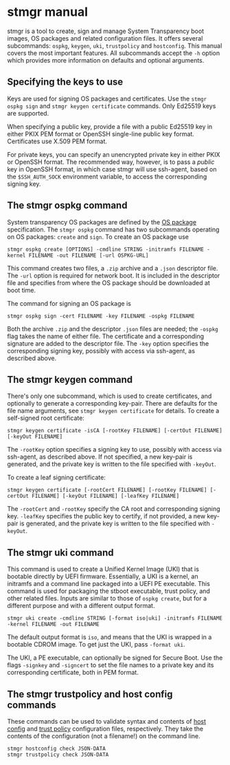 # stmgr manual

stmgr is a tool to create, sign and manage System Transparency boot
images, OS packages and related configuration files. It offers several
subcommands: `ospkg`, `keygen`, `uki`, `trustpolicy` and `hostconfig`.
This manual covers the most important features. All subcommands accept
the `-h` option which provides more information on defaults and optional
arguments.

## Specifying the keys to use

Keys are used for signing OS packages and certificates.  Use the `stmgr
ospkg sign` and `stmgr keygen certificate` commands.  Only Ed25519 keys
are supported.

When specifying a public key, provide a file with a public Ed25519 key
in either PKIX PEM format or OpenSSH single-line public key format.
Certificates use X.509 PEM format.

For private keys, you can specify an unencrypted private key in either
PKIX or OpenSSH format. The recommended way, however, is to pass a
*public* key in OpenSSH format, in which case stmgr will use ssh-agent,
based on the `$SSH_AUTH_SOCK` environment variable, to access the
corresponding signing key.

## The stmgr ospkg command

System transparency OS packages are defined by the [OS package][]
specification. The `stmgr ospkg` command has two subcommands operating
on OS packages: `create` and `sign`. To create an OS package use

```
stmgr ospkg create [OPTIONS] -cmdline STRING -initramfs FILENAME -kernel FILENAME -out FILENAME [-url OSPKG-URL]
```

This command creates two files, a `.zip` archive and a `.json`
descriptor file. The `-url` option is required for network boot. It is
included in the descriptor file and specifies from where the OS package
should be downloaded at boot time.

The command for signing an OS package is

```
stmgr ospkg sign -cert FILENAME -key FILENAME -ospkg FILENAME
```

Both the archive `.zip` and the descriptor `.json` files are needed; the
`-ospkg` flag takes the name of either file. The certificate and a
corresponding signature are added to the descriptor file. The `-key`
option specifies the corresponding signing key, possibly with access via
ssh-agent, as described above.

[OS package]: https://git.glasklar.is/system-transparency/project/docs/-/blob/v0.2.0/content/docs/reference/os_package.md

## The stmgr keygen command

There's only one subcommand, which is used to create certificates, and
optionally to generate a corresponding key-pair. There are defaults for
the file name arguments, see `stmgr keygen certificate` for details. To
create a self-signed root certificate:

```
stmgr keygen certificate -isCA [-rootKey FILENAME] [-certOut FILENAME] [-keyOut FILENAME]
```

The `-rootKey` option specifies a signing key to use, possibly with
access via ssh-agent, as described above. If not specified, a new
key-pair is generated, and the private key is written to the file
specified with `-keyOut`.

To create a leaf signing certificate:

```
stmgr keygen certificate [-rootCert FILENAME] [-rootKey FILENAME] [-certOut FILENAME] [-keyOut FILENAME] [-leafKey FILENAME]
```

The `-rootCert` and `-rootKey` specify the CA root and corresponding
signing key. `-leafKey` specifies the public key to certify, if not
provided, a new key-pair is generated, and the private key is written to
the file specified with `-keyOut`.

## The stmgr uki command

This command is used to create a Unified Kernel Image (UKI) that is
bootable directly by UEFI firmware. Essentially, a UKI is a kernel,
an initramfs and a command line packaged into a UEFI PE executable. This
command is used for packaging the stboot executable, trust policy, and
other related files. Inputs are similar to those of `ospkg create`, but
for a different purpose and with a different output format.

```
stmgr uki create -cmdline STRING [-format iso|uki] -initramfs FILENAME -kernel FILENAME -out FILENAME
```

The default output format is `iso`, and means that the UKI is wrapped in
a bootable CDROM image. To get just the UKI, pass `-format uki`.

The UKI, a PE executable, can optionally be signed for Secure Boot.  Use
the flags `-signkey` and `-signcert` to set the file names to a private
key and its corresponding certificate, both in PEM format.

## The stmgr trustpolicy and host config commands

These commands can be used to validate syntax and contents of [host
config][] and [trust policy][] configuration files, respectively. They
take the contents of the configuration (not a filename!) on the command
line.

```
stmgr hostconfig check JSON-DATA
stmgr trustpolicy check JSON-DATA
```

[trust policy]: https://git.glasklar.is/system-transparency/project/docs/-/blob/v0.2.0/content/docs/reference/trust_policy.md
[host config]: https://git.glasklar.is/system-transparency/project/docs/-/blob/v0.2.0/content/docs/reference/host_configuration.md
